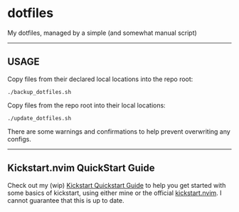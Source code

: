 # dotfiles
My dotfiles, managed by a simple (and somewhat manual script)

---

## USAGE

Copy files from their declared local locations into the repo root:

    ./backup_dotfiles.sh

Copy files from the repo root into their local locations:
    
    ./update_dotfiles.sh

There are some warnings and confirmations to help prevent overwriting any configs.
    
---

## Kickstart.nvim QuickStart Guide

Check out my (wip) [Kickstart Quickstart Guide](NVIM_KICKSTART_GUIDE.md) to help you get started with some basics of kickstart, using either mine or the official [kickstart.nvim](https://github.com/nvim-lua/kickstart.nvim). I cannot guarantee that this is up to date.

